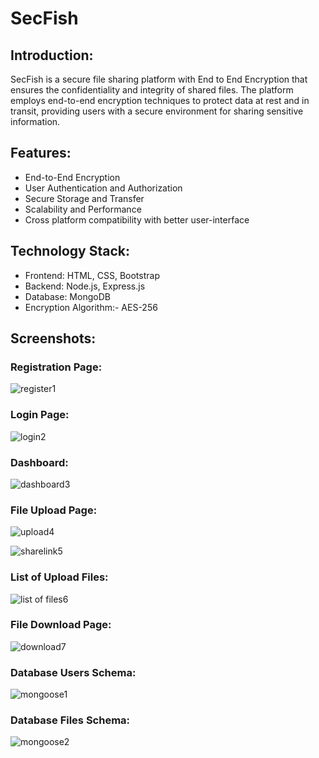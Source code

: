 # SecFish

## Introduction:

SecFish is a secure file sharing platform with End to End Encryption that ensures the confidentiality and integrity of shared files. The platform employs end-to-end encryption techniques to protect data at rest and in transit, providing users with a secure environment for sharing sensitive information.

## Features: 

* End-to-End Encryption
* User Authentication and Authorization
* Secure Storage and Transfer
* Scalability and Performance
* Cross platform compatibility with better user-interface

## Technology Stack:

* Frontend: HTML, CSS, Bootstrap
* Backend: Node.js, Express.js
* Database: MongoDB
* Encryption Algorithm:- AES-256


## Screenshots:

### Registration Page:
![register1](https://github.com/MAHESHBANDUNI/SecFish/assets/114943739/919620a3-2d32-40af-a086-864692b8c638)

### Login Page:
![login2](https://github.com/MAHESHBANDUNI/SecFish/assets/114943739/ef61a0d5-9046-4191-91cc-d96330fac837)

### Dashboard:
![dashboard3](https://github.com/MAHESHBANDUNI/SecFish/assets/114943739/b94ce4cc-5f0c-4c4a-bf55-cdaaff4a6ed0)

### File Upload Page:
![upload4](https://github.com/MAHESHBANDUNI/SecFish/assets/114943739/ba32fc60-9ec8-42e9-904f-c4337fdd0008)

![sharelink5](https://github.com/MAHESHBANDUNI/SecFish/assets/114943739/c1b564d8-9164-4247-8d6a-78ecdb689cbb)

### List of Upload Files:
![list of files6](https://github.com/MAHESHBANDUNI/SecFish/assets/114943739/6d8ecb1e-4f74-429e-ac27-7201df03e789)

### File Download Page:
![download7](https://github.com/MAHESHBANDUNI/SecFish/assets/114943739/0b6eedd6-cc09-422c-9cab-ac72cc76d510)

### Database Users Schema:
![mongoose1](https://github.com/MAHESHBANDUNI/SecFish/assets/114943739/4863635b-e6dc-4940-aea7-ab0e47e44f11)

### Database Files Schema:
![mongoose2](https://github.com/MAHESHBANDUNI/SecFish/assets/114943739/90682178-ff34-4644-93e5-a3616fa65801)



